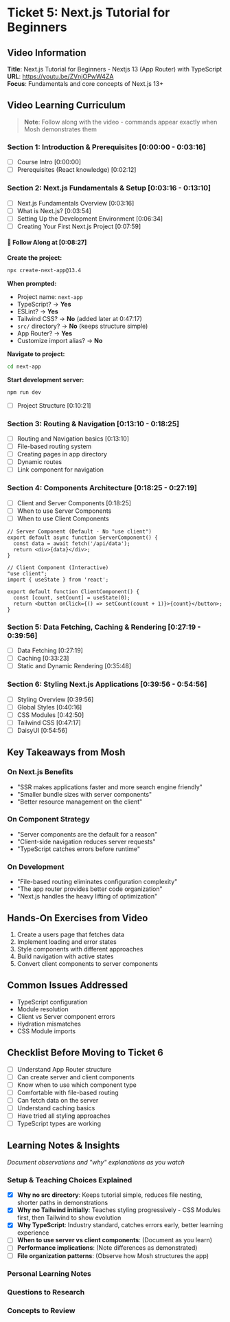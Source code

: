 # Ticket 5: Next.js Tutorial for Beginners

## Video Information
**Title**: Next.js Tutorial for Beginners - Nextjs 13 (App Router) with TypeScript  
**URL**: https://youtu.be/ZVnjOPwW4ZA  
**Focus**: Fundamentals and core concepts of Next.js 13+

## Video Learning Curriculum

> **Note**: Follow along with the video - commands appear exactly when Mosh demonstrates them

### Section 1: Introduction & Prerequisites [0:00:00 - 0:03:16]
- [ ] Course Intro [0:00:00]
- [ ] Prerequisites (React knowledge) [0:02:12]

### Section 2: Next.js Fundamentals & Setup [0:03:16 - 0:13:10]
- [ ] Next.js Fundamentals Overview [0:03:16]
- [ ] What is Next.js? [0:03:54]
- [ ] Setting Up the Development Environment [0:06:34]
- [ ] Creating Your First Next.js Project [0:07:59]

#### 📝 Follow Along at [0:08:27]
**Create the project:**
```bash
npx create-next-app@13.4
```

**When prompted:**
- Project name: `next-app`
- TypeScript? → **Yes**
- ESLint? → **Yes**
- Tailwind CSS? → **No** (added later at 0:47:17)
- `src/` directory? → **No** (keeps structure simple)
- App Router? → **Yes**
- Customize import alias? → **No**

**Navigate to project:**
```bash
cd next-app
```

**Start development server:**
```bash
npm run dev
```

- [ ] Project Structure [0:10:21]

### Section 3: Routing & Navigation [0:13:10 - 0:18:25]
- [ ] Routing and Navigation basics [0:13:10]
- [ ] File-based routing system
- [ ] Creating pages in app directory
- [ ] Dynamic routes
- [ ] Link component for navigation

### Section 4: Components Architecture [0:18:25 - 0:27:19]
- [ ] Client and Server Components [0:18:25]
- [ ] When to use Server Components
- [ ] When to use Client Components
```tsx
// Server Component (Default - No "use client")
export default async function ServerComponent() {
  const data = await fetch('/api/data');
  return <div>{data}</div>;
}

// Client Component (Interactive)
"use client";
import { useState } from 'react';

export default function ClientComponent() {
  const [count, setCount] = useState(0);
  return <button onClick={() => setCount(count + 1)}>{count}</button>;
}
```

### Section 5: Data Fetching, Caching & Rendering [0:27:19 - 0:39:56]
- [ ] Data Fetching [0:27:19]
- [ ] Caching [0:33:23]
- [ ] Static and Dynamic Rendering [0:35:48]

### Section 6: Styling Next.js Applications [0:39:56 - 0:54:56]
- [ ] Styling Overview [0:39:56]
- [ ] Global Styles [0:40:16]
- [ ] CSS Modules [0:42:50]
- [ ] Tailwind CSS [0:47:17]
- [ ] DaisyUI [0:54:56]

## Key Takeaways from Mosh

### On Next.js Benefits
- "SSR makes applications faster and more search engine friendly"
- "Smaller bundle sizes with server components"
- "Better resource management on the client"

### On Component Strategy
- "Server components are the default for a reason"
- "Client-side navigation reduces server requests"
- "TypeScript catches errors before runtime"

### On Development
- "File-based routing eliminates configuration complexity"
- "The app router provides better code organization"
- "Next.js handles the heavy lifting of optimization"

## Hands-On Exercises from Video
1. Create a users page that fetches data
2. Implement loading and error states
3. Style components with different approaches
4. Build navigation with active states
5. Convert client components to server components

## Common Issues Addressed
- TypeScript configuration
- Module resolution
- Client vs Server component errors
- Hydration mismatches
- CSS Module imports

## Checklist Before Moving to Ticket 6
- [ ] Understand App Router structure
- [ ] Can create server and client components
- [ ] Know when to use which component type
- [ ] Comfortable with file-based routing
- [ ] Can fetch data on the server
- [ ] Understand caching basics
- [ ] Have tried all styling approaches
- [ ] TypeScript types are working

## Learning Notes & Insights
*Document observations and "why" explanations as you watch*

### Setup & Teaching Choices Explained
- [x] **Why no src directory**: Keeps tutorial simple, reduces file nesting, shorter paths in demonstrations
- [x] **Why no Tailwind initially**: Teaches styling progressively - CSS Modules first, then Tailwind to show evolution
- [x] **Why TypeScript**: Industry standard, catches errors early, better learning experience
- [ ] **When to use server vs client components**: (Document as you learn)
- [ ] **Performance implications**: (Note differences as demonstrated)
- [ ] **File organization patterns**: (Observe how Mosh structures the app)

### Personal Learning Notes
<!-- Add your own notes here as you work through the video -->

### Questions to Research
<!-- Track questions that come up during the tutorial -->

### Concepts to Review
<!-- Mark concepts that need more practice -->